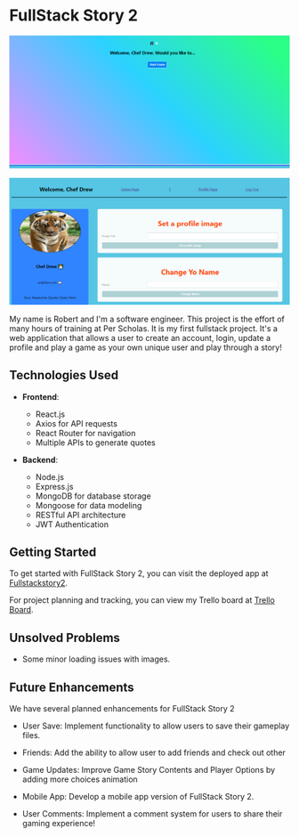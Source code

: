 # FullStack Story 2

![Alt text](<src/assets/Screenshot 2023-10-03 100010.png>)

![Alt text](<src/assets/Screenshot 2023-10-03 100717.png>)

My name is Robert and I'm a software engineer. This project is the effort of many hours of training at Per Scholas. It is my first fullstack project. It's a web application that allows a user to create an account, login, update a profile and play a game as your own unique user and play through a story!

## Technologies Used

- **Frontend**:
  - React.js
  - Axios for API requests
  - React Router for navigation
  - Multiple APIs to generate quotes

- **Backend**:
  - Node.js
  - Express.js
  - MongoDB for database storage
  - Mongoose for data modeling
  - RESTful API architecture
  - JWT Authentication

## Getting Started

To get started with FullStack Story 2, you can visit the deployed app at [Fullstackstory2](https://fullstackstory-2.onrender.com/). 

For project planning and tracking, you can view my Trello board at [Trello Board](https://trello.com/b/SNza4JPX/project-3).

## Unsolved Problems

- Some minor loading issues with images.

## Future Enhancements

We have several planned enhancements for FullStack Story 2

- User Save: Implement functionality to allow users to save their gameplay files.

- Friends: Add the ability to allow user to add friends and check out other  

- Game Updates: Improve Game Story Contents and Player Options by adding more choices animation

- Mobile App: Develop a mobile app version of FullStack Story 2.

- User Comments: Implement a comment system for users to share their gaming experience! 

